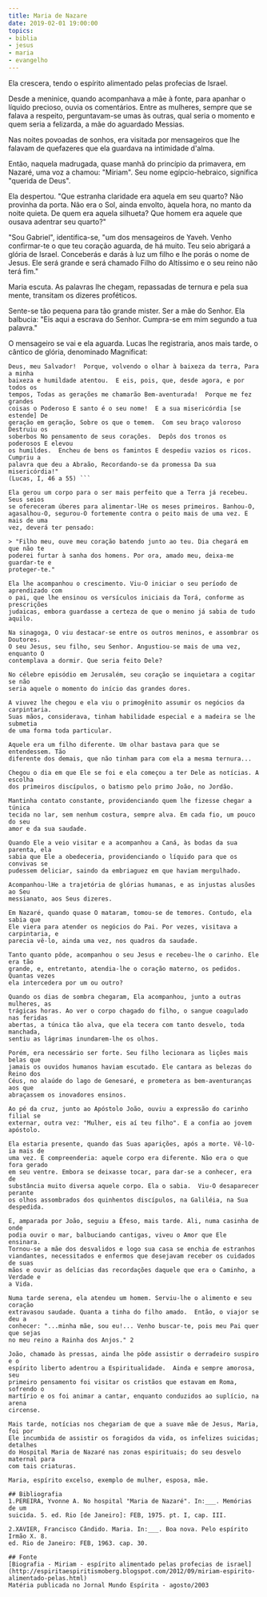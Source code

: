 ```yaml
---
title: Maria de Nazare
date: 2019-02-01 19:00:00
topics: 
- biblia
- jesus
- maria
- evangelho
---
```


Ela crescera, tendo o espírito alimentado pelas profecias de Israel.

Desde a meninice, quando acompanhava a mãe à fonte, para apanhar o líquido
precioso, ouvia os comentários. Entre as mulheres, sempre que se falava a
respeito, perguntavam-se umas às outras, qual seria o momento e quem seria a
felizarda, a mãe do aguardado Messias.

Nas noites povoadas de sonhos, era visitada por mensageiros que lhe falavam de
quefazeres que ela guardava na intimidade d'alma.

Então, naquela madrugada, quase manhã do princípio da primavera, em Nazaré, uma
voz a chamou: "Miriam". Seu nome egípcio-hebraico, significa "querida de Deus".

Ela despertou. "Que estranha claridade era aquela em seu quarto? Não provinha da
porta. Não era o Sol, ainda envolto, àquela hora, no manto da noite quieta.  De
quem era aquela silhueta? Que homem era aquele que ousava adentrar seu quarto?"

"Sou Gabriel", identifica-se, "um dos mensageiros de Yaveh. Venho confirmar-te o
que teu coração aguarda, de há muito. Teu seio abrigará a glória de Israel.
Conceberás e darás à luz um filho e lhe porás o nome de Jesus. Ele será grande e
será chamado Filho do Altíssimo e o seu reino não terá fim."

Maria escuta. As palavras lhe chegam, repassadas de ternura e pela sua mente,
transitam os dizeres proféticos.

Sente-se tão pequena para tão grande mister. Ser a mãe do Senhor. Ela balbucia:
"Eis aqui a escrava do Senhor. Cumpra-se em mim segundo a tua palavra."

O mensageiro se vai e ela aguarda. Lucas lhe registraria, anos mais tarde, o
cântico de glória, denominado Magnificat:

``` "A minha alma glorifica o Senhor!  E o meu espírito exulta[de alegria] Em
Deus, meu Salvador!  Porque, volvendo o olhar à baixeza da terra, Para a minha
baixeza e humildade atentou.  E eis, pois, que, desde agora, e por todos os
tempos, Todas as gerações me chamarão Bem-aventurada!  Porque me fez grandes
coisas o Poderoso E santo é o seu nome!  E a sua misericórdia [se estende] De
geração em geração, Sobre os que o temem.  Com seu braço valoroso Destruiu os
soberbos No pensamento de seus corações.  Depôs dos tronos os poderosos E elevou
os humildes.  Encheu de bens os famintos E despediu vazios os ricos.  Cumpriu a
palavra que deu a Abraão, Recordando-se da promessa Da sua misericórdia!"
(Lucas, I, 46 a 55) ```

Ela gerou um corpo para o ser mais perfeito que a Terra já recebeu. Seus seios
se ofereceram úberes para alimentar-lHe os meses primeiros. Banhou-O,
agasalhou-O, segurou-O fortemente contra o peito mais de uma vez. E mais de uma
vez, deverá ter pensado:

> "Filho meu, ouve meu coração batendo junto ao teu. Dia chegará em que não te
poderei furtar à sanha dos homens. Por ora, amado meu, deixa-me guardar-te e
proteger-te."

Ela lhe acompanhou o crescimento. Viu-O iniciar o seu período de aprendizado com
o pai, que lhe ensinou os versículos iniciais da Torá, conforme as prescrições
judaicas, embora guardasse a certeza de que o menino já sabia de tudo aquilo.

Na sinagoga, O viu destacar-se entre os outros meninos, e assombrar os Doutores.
O seu Jesus, seu filho, seu Senhor. Angustiou-se mais de uma vez, enquanto O
contemplava a dormir. Que seria feito Dele?

No célebre episódio em Jerusalém, seu coração se inquietara a cogitar se não
seria aquele o momento do início das grandes dores.

A viuvez lhe chegou e ela viu o primogênito assumir os negócios da carpintaria.
Suas mãos, considerava, tinham habilidade especial e a madeira se lhe submetia
de uma forma toda particular.

Aquele era um filho diferente. Um olhar bastava para que se entendessem. Tão
diferente dos demais, que não tinham para com ela a mesma ternura...

Chegou o dia em que Ele se foi e ela começou a ter Dele as notícias. A escolha
dos primeiros discípulos, o batismo pelo primo João, no Jordão.

Mantinha contato constante, providenciando quem lhe fizesse chegar a túnica
tecida no lar, sem nenhum costura, sempre alva. Em cada fio, um pouco do seu
amor e da sua saudade.

Quando Ele a veio visitar e a acompanhou a Caná, às bodas da sua parenta, ela
sabia que Ele a obedeceria, providenciando o líquido para que os convivas se
pudessem deliciar, saindo da embriaguez em que haviam mergulhado.

Acompanhou-lHe a trajetória de glórias humanas, e as injustas alusões ao Seu
messianato, aos Seus dizeres.

Em Nazaré, quando quase O mataram, tomou-se de temores. Contudo, ela sabia que
Ele viera para atender os negócios do Pai. Por vezes, visitava a carpintaria, e
parecia vê-lo, ainda uma vez, nos quadros da saudade.

Tanto quanto pôde, acompanhou o seu Jesus e recebeu-lhe o carinho. Ele era tão
grande, e, entretanto, atendia-lhe o coração materno, os pedidos. Quantas vezes
ela intercedera por um ou outro?

Quando os dias de sombra chegaram, Ela acompanhou, junto a outras mulheres, as
trágicas horas. Ao ver o corpo chagado do filho, o sangue coagulado nas feridas
abertas, a túnica tão alva, que ela tecera com tanto desvelo, toda manchada,
sentiu as lágrimas inundarem-lhe os olhos.

Porém, era necessário ser forte. Seu filho lecionara as lições mais belas que
jamais os ouvidos humanos haviam escutado. Ele cantara as belezas do Reino dos
Céus, no alaúde do lago de Genesaré, e prometera as bem-aventuranças aos que
abraçassem os inovadores ensinos.

Ao pé da cruz, junto ao Apóstolo João, ouviu a expressão do carinho filial se
externar, outra vez: "Mulher, eis aí teu filho". E a confia ao jovem apóstolo.

Ela estaria presente, quando das Suas aparições, após a morte. Vê-lO-ia mais de
uma vez. E compreenderia: aquele corpo era diferente. Não era o que fora gerado
em seu ventre. Embora se deixasse tocar, para dar-se a conhecer, era de
substância muito diversa aquele corpo. Ela o sabia.  Viu-O desaparecer perante
os olhos assombrados dos quinhentos discípulos, na Galiléia, na Sua despedida.

E, amparada por João, seguiu a Éfeso, mais tarde. Ali, numa casinha de onde
podia ouvir o mar, balbuciando cantigas, viveu o Amor que Ele ensinara.
Tornou-se a mãe dos desvalidos e logo sua casa se enchia de estranhos
viandantes, necessitados e enfermos que desejavam receber os cuidados de suas
mãos e ouvir as delícias das recordações daquele que era o Caminho, a Verdade e
a Vida.

Numa tarde serena, ela atendeu um homem. Serviu-lhe o alimento e seu coração
extravasou saudade. Quanta a tinha do filho amado.  Então, o viajor se deu a
conhecer: "...minha mãe, sou eu!... Venho buscar-te, pois meu Pai quer que sejas
no meu reino a Rainha dos Anjos." 2

João, chamado às pressas, ainda lhe pôde assistir o derradeiro suspiro e o
espírito liberto adentrou a Espiritualidade.  Ainda e sempre amorosa, seu
primeiro pensamento foi visitar os cristãos que estavam em Roma, sofrendo o
martírio e os foi animar a cantar, enquanto conduzidos ao suplício, na arena
circense.

Mais tarde, notícias nos chegariam de que a suave mãe de Jesus, Maria, foi por
Ele incumbida de assistir os foragidos da vida, os infelizes suicidas; detalhes
do Hospital Maria de Nazaré nas zonas espirituais; do seu desvelo maternal para
com tais criaturas.

Maria, espírito excelso, exemplo de mulher, esposa, mãe.

## Bibliografia
1.PEREIRA, Yvonne A. No hospital "Maria de Nazaré". In:___. Memórias de um
suicida. 5. ed. Rio [de Janeiro]: FEB, 1975. pt. I, cap. III.

2.XAVIER, Francisco Cândido. Maria. In:___. Boa nova. Pelo espírito Irmão X. 8.
ed. Rio de Janeiro: FEB, 1963. cap. 30.

## Fonte
[Biografia - Miriam - espírito alimentado pelas profecias de israel](http://espiritaespiritismoberg.blogspot.com/2012/09/miriam-espirito-alimentado-pelas.html)  
Matéria publicada no Jornal Mundo Espírita - agosto/2003

